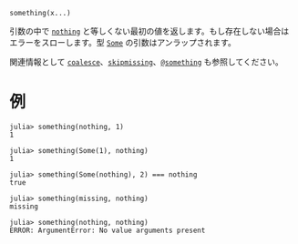 ```
something(x...)
```

引数の中で [`nothing`](@ref) と等しくない最初の値を返します。もし存在しない場合はエラーをスローします。型 [`Some`](@ref) の引数はアンラップされます。

関連情報として [`coalesce`](@ref)、[`skipmissing`](@ref)、[`@something`](@ref) も参照してください。

# 例

```jldoctest
julia> something(nothing, 1)
1

julia> something(Some(1), nothing)
1

julia> something(Some(nothing), 2) === nothing
true

julia> something(missing, nothing)
missing

julia> something(nothing, nothing)
ERROR: ArgumentError: No value arguments present
```
